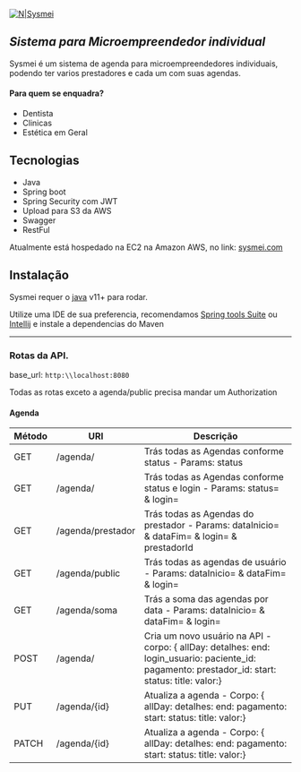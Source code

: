 [![N|Sysmei](https://sysmei.com/assets/logo.svg)](https://nodesource.com/products/nsolid)
## _Sistema para Microempreendedor individual_

Sysmei é um sistema de agenda para microempreendedores individuais, podendo ter varios prestadores e cada um com suas agendas.
#### Para quem se enquadra?
- Dentista
- Clinicas
- Estética em Geral

## Tecnologias

- Java
- Spring boot
- Spring Security com JWT
- Upload para S3 da AWS
- Swagger
- RestFul

Atualmente está hospedado na EC2 na Amazon AWS, no link:  [sysmei.com](https://sysmei.com)

## Instalação

Sysmei requer o [java](https://www.oracle.com/br/java/technologies/javase/jdk11-archive-downloads.html) v11+ para rodar.

Utilize uma IDE de sua preferencia, recomendamos [Spring tools Suite](https://spring.io/tools) ou [Intellij](https://www.jetbrains.com/pt-br/idea/) e instale a dependencias do Maven

---

### Rotas da API.

base_url: `http:\\localhost:8080`

Todas as rotas exceto a agenda/public precisa mandar um Authorization
#### Agenda
| Método | URI | Descrição |
| --- | --- | --- |
| GET | /agenda/ | Trás todas as Agendas conforme status - Params: status |
| GET | /agenda/ | Trás todas as Agendas conforme status e login - Params: status= & login= |
| GET | /agenda/prestador | Trás todas as Agendas do prestador - Params: dataInicio= & dataFim= & login= & prestadorId |
| GET | /agenda/public | Trás todas as agendas de usuário - Params: dataInicio= & dataFim= & login= |
| GET | /agenda/soma | Trás a soma das agendas por data - Params: dataInicio= & dataFim= & login= |
| POST | /agenda/ | Cria um novo usuário na API - corpo: { allDay: detalhes: end: login_usuario: paciente_id: pagamento: prestador_id: start: status: title: valor:} |
| PUT | /agenda/{id} | Atualiza a agenda - Corpo: { allDay: detalhes: end: pagamento: start: status: title: valor:} |
| PATCH | /agenda/{id} | Atualiza a agenda - Corpo: { allDay: detalhes: end: pagamento: start: status: title: valor:} |
